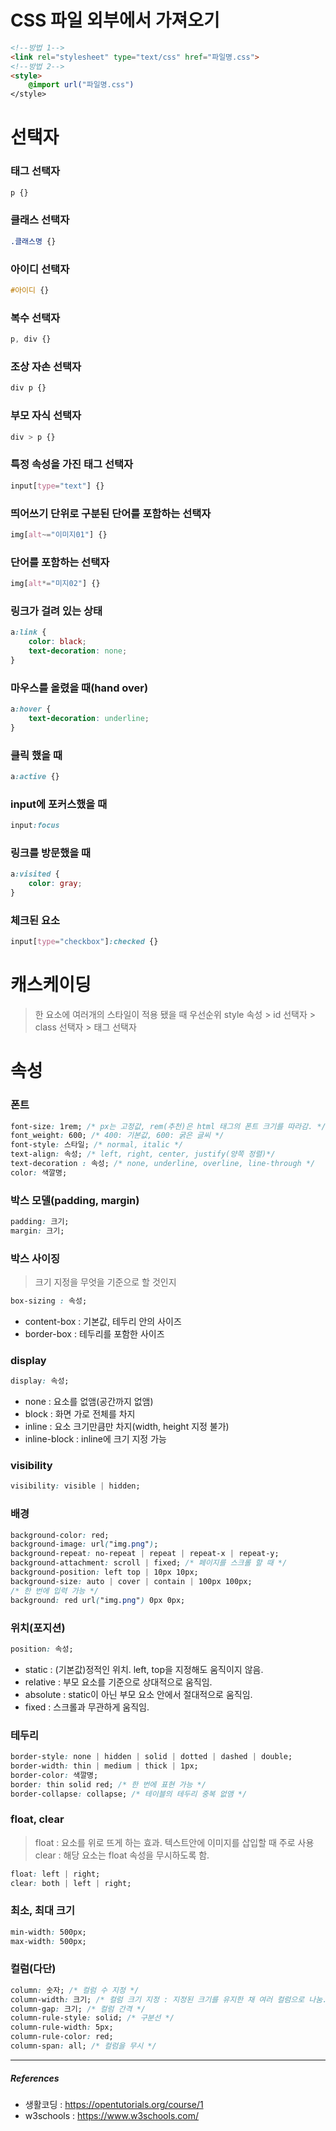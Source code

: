 # CSS 파일 외부에서 가져오기

```html
<!--방법 1-->
<link rel="stylesheet" type="text/css" href="파일명.css">
<!--방법 2-->
<style>
    @import url("파일명.css")
</style>
```



# 선택자

### 태그 선택자

```css
p {}
```

### 클래스 선택자

```css
.클래스명 {}
```

### 아이디 선택자

```css
#아이디 {}
```

### 복수 선택자

```css
p, div {}
```

### 조상 자손 선택자

```css
div p {}
```

### 부모 자식 선택자

```css
div > p {}
```

### 특정 속성을 가진 태그 선택자

```css
input[type="text"] {}
```

### 띄어쓰기 단위로 구분된 단어를 포함하는 선택자

```css
img[alt~="이미지01"] {}
```

### 단어를 포함하는 선택자

```css
img[alt*="미지02"] {}
```

### 링크가 걸려 있는 상태

```css
a:link {
	color: black;
	text-decoration: none;
}
```

### 마우스를 올렸을 때(hand over)

```css
a:hover {
	text-decoration: underline;
}
```

### 클릭 했을 때

```css
a:active {}
```

### input에 포커스했을 때

```css
input:focus
```

### 링크를 방문했을 때

```css
a:visited {
	color: gray;
}
```

### 체크된 요소

```css
input[type="checkbox"]:checked {}
```



# 캐스케이딩

> 한 요소에 여러개의 스타일이 적용 됐을 때 우선순위
> style 속성 > id 선택자 > class 선택자 > 태그 선택자



# 속성

### 폰트

```css
font-size: 1rem; /* px는 고정값, rem(추천)은 html 태그의 폰트 크기를 따라감. */
font_weight: 600; /* 400: 기본값, 600: 굵은 글씨 */
font-style: 스타일; /* normal, italic */
text-align: 속성; /* left, right, center, justify(양쪽 정렬)*/
text-decoration : 속성; /* none, underline, overline, line-through */
color: 색깔명;
```

### 박스 모델(padding, margin)

```css
padding: 크기;
margin: 크기;
```

### 박스 사이징 

> 크기 지정을 무엇을 기준으로 할 것인지

```css
box-sizing : 속성;
```

- content-box : 기본값, 테두리 안의 사이즈
- border-box : 테두리를 포함한 사이즈

### display

```css
display: 속성;
```

- none : 요소를 없앰(공간까지 없앰)
- block : 화면 가로 전체를 차지
- inline  : 요소 크기만큼만 차지(width, height 지정 불가)
- inline-block : inline에 크기 지정 가능

### visibility

```css
visibility: visible | hidden;
```

### 배경

```css
background-color: red;
background-image: url("img.png");
background-repeat: no-repeat | repeat | repeat-x | repeat-y;
background-attachment: scroll | fixed; /* 페이지를 스크롤 할 때 */
background-position: left top | 10px 10px;
background-size: auto | cover | contain | 100px 100px;
/* 한 번에 입력 가능 */
background: red url("img.png") 0px 0px;
```

### 위치(포지션)

```css
position: 속성;
```

- static : (기본값)정적인 위치. left, top을 지정해도 움직이지 않음.
- relative : 부모 요소를 기준으로 상대적으로 움직임.
- absolute : static이 아닌 부모 요소 안에서 절대적으로 움직임.
- fixed : 스크롤과 무관하게 움직임.

### 테두리

```css
border-style: none | hidden | solid | dotted | dashed | double;
border-width: thin | medium | thick | 1px;
border-color: 색깔명;
border: thin solid red; /* 한 번에 표현 가능 */
border-collapse: collapse; /* 테이블의 테두리 중복 없앰 */
```
### float, clear

> float : 요소를 위로 뜨게 하는 효과. 텍스트안에 이미지를 삽입할 때 주로 사용
> clear : 해당 요소는 float 속성을 무시하도록 함.

```css
float: left | right;
clear: both | left | right;
```

### 최소, 최대 크기

```css
min-width: 500px;
max-width: 500px;
```

### 컬럼(다단)

```css
column: 숫자; /* 컬럼 수 지정 */
column-width: 크기; /* 컬럼 크기 지정 : 지정된 크기를 유지한 채 여러 컬럼으로 나눔. 위 속성과 조합 가능 */
column-gap: 크기; /* 컬럼 간격 */
column-rule-style: solid; /* 구분선 */
column-rule-width: 5px;
column-rule-color: red;
column-span: all; /* 컬럼을 무시 */
```



-------------------------

##### References

- 생활코딩 : https://opentutorials.org/course/1
- w3schools : https://www.w3schools.com/